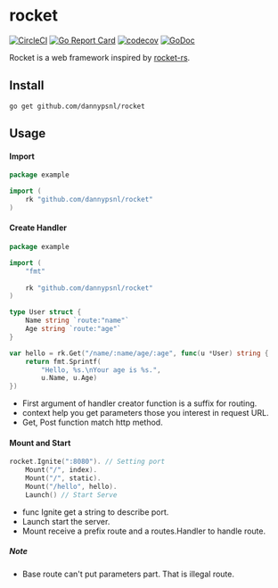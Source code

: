 # rocket

[![CircleCI](https://circleci.com/gh/dannypsnl/rocket.svg?style=svg)](https://circleci.com/gh/dannypsnl/rocket)
[![Go Report Card](https://goreportcard.com/badge/github.com/dannypsnl/rocket)](https://goreportcard.com/report/github.com/dannypsnl/rocket)
[![codecov](https://codecov.io/gh/dannypsnl/rocket/branch/master/graph/badge.svg)](https://codecov.io/gh/dannypsnl/rocket)<Paste>
[![GoDoc](https://godoc.org/github.com/dannypsnl/rocket?status.svg)](https://godoc.org/github.com/dannypsnl/rocket)

Rocket is a web framework inspired by [rocket-rs](https://github.com/SergioBenitez/Rocket).

## Install

`go get github.com/dannypsnl/rocket`

## Usage

#### Import

```go
package example

import (
    rk "github.com/dannypsnl/rocket"
)
```

#### Create Handler

```go
package example

import (
	"fmt"
	
	rk "github.com/dannypsnl/rocket"
)

type User struct {
	Name string `route:"name"`
	Age string `route:"age"`
}

var hello = rk.Get("/name/:name/age/:age", func(u *User) string {
    return fmt.Sprintf(
    	"Hello, %s.\nYour age is %s.",
    	u.Name, u.Age)
})
```

- First argument of handler creator function is a suffix for routing.
- context help you get parameters those you interest in request URL.
- Get, Post function match http method.

#### Mount and Start

```go
rocket.Ignite(":8080"). // Setting port
    Mount("/", index).
    Mount("/", static).
    Mount("/hello", hello).
    Launch() // Start Serve
```

- func Ignite get a string to describe port.
- Launch start the server.
- Mount receive a prefix route and a routes.Handler to handle route.

##### Note

- Base route can't put parameters part. That is illegal route.
